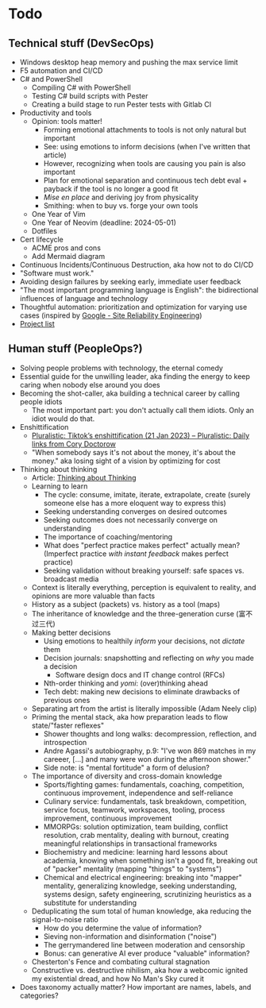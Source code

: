 # Todo

## Technical stuff (DevSecOps)

- Windows desktop heap memory and pushing the max service limit
- F5 automation and CI/CD
- C# and PowerShell
  - Compiling C# with PowerShell
  - Testing C# build scripts with Pester
  - Creating a build stage to run Pester tests with Gitlab CI
- Productivity and tools
  - Opinion: tools matter!
    - Forming emotional attachments to tools is not only natural but important
    - See: using emotions to inform decisions (when I've written that article)
    - However, recognizing when tools are causing you pain is also important
    - Plan for emotional separation and continuous tech debt eval + payback if the tool is no longer a good fit
    - *Mise en place* and deriving joy from physicality
    - Smithing: when to buy vs. forge your own tools
  - One Year of Vim
  - One Year of Neovim (deadline: 2024-05-01)
  - Dotfiles
- Cert lifecycle
  - ACME pros and cons
  - Add Mermaid diagram
- Continuous Incidents/Continuous Destruction, aka how not to do CI/CD
- "Software must work."
- Avoiding design failures by seeking early, immediate user feedback
- "The most important programming language is English": the bidirectional influences of language and technology
- Thoughtful automation: prioritization and optimization for varying use cases (inspired by [Google - Site Reliability Engineering](https://sre.google/sre-book/automation-at-google/))
- [Project list](https://github.com/luxetobscura/junk-drawer/blob/main/project-list.md)

## Human stuff (PeopleOps?)

- Solving people problems with technology, the eternal comedy
- Essential guide for the unwilling leader, aka finding the energy to keep caring when nobody else around you does
- Becoming the shot-caller, aka building a technical career by calling people idiots
  - The most important part: you don't actually call them idiots. Only an idiot would do that.
- Enshittification
  - [Pluralistic: Tiktok’s enshittification (21 Jan 2023) – Pluralistic: Daily links from Cory Doctorow](https://pluralistic.net/2023/01/21/potemkin-ai/#hey-guys)
  - "When somebody says it's not about the money, it's about the money." aka losing sight of a vision by optimizing for cost
- Thinking about thinking
  - Article: [Thinking about Thinking](http://datapacrat.com/Opinion/Reciprocality/r0/Day1.html)
  - Learning to learn
    - The cycle: consume, imitate, iterate, extrapolate, create (surely someone else has a more eloquent way to express this)
    - Seeking understanding converges on desired outcomes
    - Seeking outcomes does not necessarily converge on understanding
    - The importance of coaching/mentoring
    - What does "perfect practice makes perfect" actually mean? (Imperfect practice *with instant feedback* makes perfect practice)
    - Seeking validation without breaking yourself: safe spaces vs. broadcast media
  - Context is literally everything, perception is equivalent to reality, and opinions are more valuable than facts
  - History as a subject (packets) vs. history as a tool (maps)
  - The inheritance of knowledge and the three-generation curse (富不过三代)
  - Making better decisions
    - Using emotions to healthily _inform_ your decisions, not _dictate_ them
    - Decision journals: snapshotting and reflecting on _why_ you made a decision
      - Software design docs and IT change control (RFCs)
    - Nth-order thinking and _yomi_: (over)thinking ahead
    - Tech debt: making new decisions to eliminate drawbacks of previous ones
  - Separating art from the artist is literally impossible (Adam Neely clip)
  - Priming the mental stack, aka how preparation leads to flow state/"faster reflexes"
    - Shower thoughts and long walks: decompression, reflection, and introspection
    - Andre Agassi's autobiography, p.9: "I've won 869 matches in my careeer, [...] and many were won during the afternoon shower."
    - Side note: is "mental fortitude" a form of delusion?
  - The importance of diversity and cross-domain knowledge
    - Sports/fighting games: fundamentals, coaching, competition, continuous improvement, independence and self-reliance
    - Culinary service: fundamentals, task breakdown, competition, service focus, teamwork, workspaces, tooling, process improvement, continuous improvement
    - MMORPGs: solution optimization, team building, conflict resolution, crab mentality, dealing with burnout, creating meaningful relationships in transactional frameworks
    - Biochemistry and medicine: learning hard lessons about academia, knowing when something isn't a good fit, breaking out of "packer" mentality (mapping "things" to "systems")
    - Chemical and electrical engineering: breaking into "mapper" mentality, generalizing knowledge, seeking understanding, systems design, safety engineering, scrutinizing heuristics as a substitute for understanding
  - Deduplicating the sum total of human knowledge, aka reducing the signal-to-noise ratio
    - How do you determine the value of information?
    - Sieving non-information and disinformation ("noise")
    - The gerrymandered line between moderation and censorship
    - Bonus: can generative AI ever produce "valuable" information?
  - Chesterton's Fence and combating cultural stagnation
  - Constructive vs. destructive nihilism, aka how a webcomic ignited my existential dread, and how No Man's Sky cured it
- Does taxonomy actually matter? How important are names, labels, and categories?
